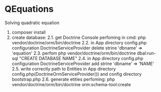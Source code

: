 # QEquations
Solving quadratic equation

1. composer install
2. create database:
 2.1. get Doctrine Console perfoming in cmd: php vendor/doctrine/orm/bin/doctrine
 2.2. in App directory config.php configuration DoctrineServiceProvider delete strine 'dbname' => 'equation'
 2.3. perfom php vendor/doctrine/orm/bin/doctrine dbal:run-sql "CREATE DATABASE NAME"
 2.4. in App directory config.php configuration DoctrineServiceProvider add strine 'dbname' => 'NAME'
 2.5. write correctly path to Entities in App directory config.php(DoctrineOrmServiceProvider()) and config directory bootstrap.php
 2.6. generate etities perfoming:  php vendor/doctrine/orm/bin/doctrine orm:schema-tool:create
